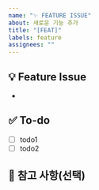 ```yaml
---
name: "✨ FEATURE ISSUE"
about: 새로운 기능 추가
title: "[FEAT]"
labels: feature
assignees: ""
---
```


<!-- 이슈 이름: [FEAT] 기능 내용 상세 -->
<!-- Assignees 본인으로 필수 등록 -->

## 💡 Feature Issue

<!-- 관련 이슈에 대해 간략히 설명해 주세요 -->

-

## ✅ To-do

<!-- 해야 할 일들을 적어 주세요 -->

- [ ] todo1
- [ ] todo2

## 💫 참고 사항(선택)

<!-- 참고할 만한 자료나 사항(ex. 기한 등)이 있다면 첨부해 주세요 -->
